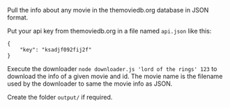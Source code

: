 Pull the info about any movie in the themoviedb.org database in JSON format.

Put your api key from themoviedb.org in a file named `api.json` like this:

```
{
    "key": "ksadjf092fij2f"
}
```

Execute the downloader `node downloader.js 'lord of the rings' 123` to
download the info of a given movie and id. The movie name is the filename
used by the downloader to same the movie info as JSON.

Create the folder `output/` if required.
